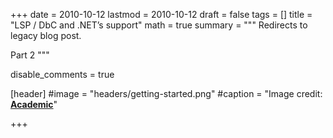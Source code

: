 +++
date = 2010-10-12
lastmod = 2010-10-12
draft = false
tags = []
title = "LSP / DbC and .NET’s support"
math = true
summary = """
Redirects to legacy blog post.

Part 2
"""

disable_comments = true

[header]
#image = "headers/getting-started.png"
#caption = "Image credit: [**Academic**](https://github.com/gcushen/hugo-academic/)"

+++

<html>
  <head>
    <title>LSP / DbC and .NET’s support</title>
    <link rel="canonical" href="https://binarymist.wordpress.com/2010/10/12/lsp-dbc-and-net’s-support/"/>
    <meta http-equiv="content-type" content="text/html; charset=utf-8"/>
    <meta http-equiv="refresh" content="2; url=https://binarymist.wordpress.com/2010/10/12/lsp-dbc-and-net’s-support/"/>
  </head>
</html>
